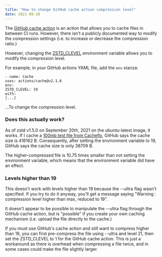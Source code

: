 ```yaml
---
title: "How to change GitHub cache action compression level"
date: 2021-09-20
---
```


The [GitHub cache action](https://github.com/actions/cache) is an action that allows you to cache files in between CI runs. However, there isn&#39;t a publicly documented way to modify the compression settings (i.e. to increase or decrease the compression ratio.)

However, changing the [ZSTD\_CLEVEL](http://zstd/README.md%20at%20cefafc0b6efc1cf31b57c8f7f99a7aa88344644d%20%C2%B7%20facebook/zstd%20(github.com)) environment variable allows you to modify the compression level.

For example, in your GitHub actions YAML file, add the `env` stanza:

```
- name: Cache
uses: actions/cache@v2.1.6
env:
ZSTD_CLEVEL: 19
with:
[...]
```
...To change the compression level.

### Does this actually work?

As of zstd v1.5.0 on September 20th, 2021 on the ubuntu-latest image, it works. If I cache a [100mb test file from Cachefly](http://cachefly.cachefly.net/speedtest/?ref=driverlayer.com/web), GitHub says the cache size is 416162 B. Consequently, after setting the environment variable to 19, GitHub says the cache size is only 38709 B.

The higher-compressed file is 10.75 times smaller than not setting the environment variable, which means that the environment variable did have an effect.

### Levels higher than 19

This doesn&#39;t work with levels higher than 19 because the --ultra flag wasn&#39;t specified. If you try to do it anyway, you&#39;ll get a message saying &quot;Warning : compression level higher than max, reduced to 19&quot;.

It doesn&#39;t appear to be possible to manipulate the --ultra flag through the GitHub cache action, but is &quot;possible&quot; if you create your own caching mechanism (i.e. upload the file directly to the cache.)

If you must use GitHub&#39;s cache action and still want to compress higher than 19, you can first pre-compress the file using --ultra and level 21, then set the ZSTD\_CLEVEL to 1 for the GitHub cache action. This is just a workaround as there is overhead when compressing a file twice, and in some cases could make the file slightly larger.
